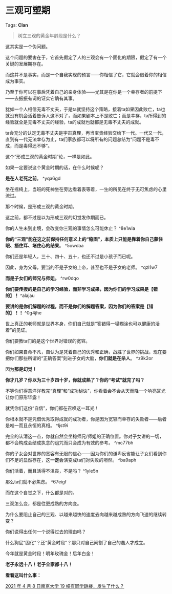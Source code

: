 # 三观可塑期

Tags: **Clan**

> 树立三观的黄金年龄段是什么？



这其实是一个伪问题。

这个问题的要害在于，它首先假定了人的三观会有一个固化的期限，假定了有一个关键的发展期存在。

而这并不是事实，而是一个自我实现的预言——你相信了它，它就会借着你的相信成为事实。

乃至于你可以在事后凭着自己的亲身体验——尤其是在你是一个幸存者的前提下——去振振有词的证实它确有其事。

犹如一个人相信无毒不丈夫，于是ta就坚持这个策略，接着ta如果因此败亡，ta也就没有机会活着告诉人这不对了，而如果剧本上不是败亡；而是幸存，ta所得到的经验就全是无毒不丈夫的经验，ta的成就也就都是无毒不丈夫的成就。

ta会充分的认定无毒不丈夫是宇宙真理，再当宝贵经验交给下一代。一代又一代，直到有一代无法幸存为止，ta们家族都可以将所有的问题总结为“问题不是毒不成，而是毒得还不够”。

这个“形成三观的黄金时期”论，一样是如此。

如果一定要说这个黄金时期的话，在什么时候呢？

**是在人老死之前**。 ^yqa6gd

坐在摇椅上，当班的死神坐在旁边看着表等着，一生的所见在终于无可焦虑的心里流过。

那个时候，是形成三观的黄金时期。

这之前，都不过是以为形成三观的幻觉发作期而已。

你的人生未到止境，会改变你三观的事情怎么可能休止？ ^8e1wia

**你的“三观”能在这之前保持任何意义上的“稳固”，本质上只能是靠着你自己蒙住眼、捂住耳、堵住心的结果**。 ^5owdaa

你们还是年轻人，三十、四十、五十，也还不过是小孩子而已呢。

因此，身为父母，要当的不是子女的上帝，甚至也不是子女的老师。 ^qzl1w7

**而是子女们的师兄与师姐。** ^rw0dqo

**你们要传授的是自己的学习经验，而非学习成果，因为你们的学习成果是【错的】！** ^alajau

**要讲的是你们解题的过程，而不是你们的解题答案，因为你们的答案是【错的】！！** ^0g4jhe

世上真正的老师就是世界本身，你们自己就是“答错得一塌糊涂也可以健康的活着”的见证。

你们要教ta们的是这个世界对错误的宽容。

你们如果自命不凡，自认为是凭着自己的优秀和正确，战胜了世界的挑战，现在要把你们那些所谓的“正确答案”刻进子女的大脑，**你们就是在杀人**。 ^z9k2or

因为**那是幻觉！**

**你才几岁？你以为三十岁四十岁，你就成熟了？你的“考试”就完了吗？**

不等你们得意洋洋教完“真理”和“成功秘诀”，你看着会不会从天而降一个响亮耳光让你们原形毕露！

就凭你们这份“自信”，你们都在召唤这一耳光！

你根本就不是凭借优秀取得成就的成功者，你是因为宽容而幸存的失败者——后者是唯一而且永恒的真相。 ^ljst9i

完全的认清这一点，你就自然会坐稳师兄/师姐的正确位置。你对子女讲的一切，都不会构成会结成执念的诅咒而只会成为有效的参考。 ^mc77bh

你的子女会对世界的宽容有无限的信心——因为你们的谦卑反省能让子女们看到你们不足的显然存在，这**一定**会演变成ta们对失败的坦然。 ^ba9aph

你们活着，而且活得不沮丧，不是吗？ ^1yle5n

那么ta们就不必焦虑。 ^67eigf

而在这个自觉之下，什么都是对的。

三观怎么变，都是往更成熟的方向变。

为什么要阻止自己的三观、以越来越快的速度去向越来越成熟的方向飞速的继续转变？

你们说得出任何一个说得过去的理由吗？

什么狗屁“固化”？还“黄金时段”？那只对自己阉割了自己的蠢人才成立。

今年就是黄金时段！明年玫瑰金！后年白金！

**老子永远十八！老子全家都十八！**

  


**看看这叫什么事：**

[2021 年 4 月 8 日南京大学 19 幢有同学跳楼，发生了什么？](https://www.zhihu.com/question/453521350/answer/1829954173)

